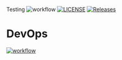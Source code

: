 Testing
![workflow](https://github.com/ThetHtar-Vivian/devops/actions/workflows/main.yml/badge.svg)
[![LICENSE](https://img.shields.io/github/license/ThetHtar-Vivian/devops.svg?style=flat-square)](https://github.com/ThetHtar-Vivian/devops/blob/master/LICENSE)
[![Releases](https://img.shields.io/github/release/ThetHtar-Vivian/devops/all.svg?style=flat-square)](https://github.com/ThetHtar-Vivian/devops/releases)
# DevOps
[![workflow](https://github.com/ThetHtar-Vivian/devops/actions/workflows/main.yml/badge.svg?branch=develop)](https://github.com/ThetHtar-Vivian/devops/actions)
